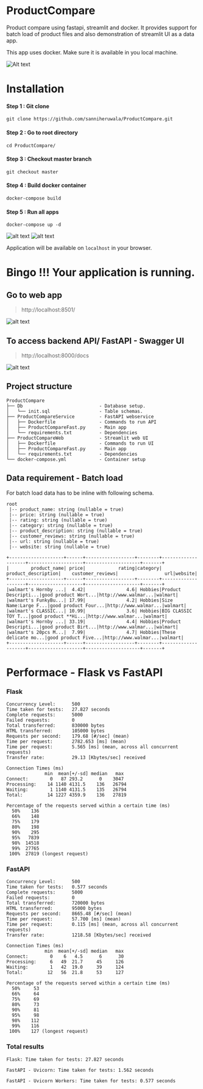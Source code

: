 # ProductCompare
Product compare using fastapi, streamlit and docker. It provides support for batch load of product files and also demonstration of streamlit UI as a data app.

This app uses docker. Make sure it is available in you local machine.

![Alt text](https://github.com/sanniheruwala/ProductCompare/blob/master/images/Demo.gif)


# Installation
#### Step 1 : Git clone
```
git clone https://github.com/sanniheruwala/ProductCompare.git
```
#### Step 2 : Go to root directory
```
cd ProductCompare/
```
#### Step 3 : Checkout master branch
```
git checkout master
```
#### Step 4 : Build docker container
```
docker-compose build
```
#### Step 5 : Run all apps
```
docker-compose up -d
```

![alt text](https://github.com/sanniheruwala/ProductCompare/blob/master/images/container.png)
![alt text](https://github.com/sanniheruwala/ProductCompare/blob/master/images/image.png)

Application will be available on `localhost` in your browser.

# Bingo !!! Your application is running.
## Go to web app
> http://localhost:8501/

![alt text](https://github.com/sanniheruwala/ProductCompare/blob/master/images/UI.png)

## To access backend API/ FastAPI - Swagger UI
> http://localhost:8000/docs

![alt text](https://github.com/sanniheruwala/ProductCompare/blob/master/images/Swagger.png)


## Project structure
```
ProductCompare
├── Db                            - Database setup.      
│   └── init.sql                  - Table schemas.     
├── ProductCompareService         - FastAPI webservice 
│   ├── Dockerfile                - Commands to run API
│   ├── ProductCompareFast.py     - Main app
│   └── requirements.txt          - Dependencies 
├── ProductCompareWeb             - Streamlit web UI
│   ├── Dockerfile                - Commands to run UI
│   ├── ProductCompareFast.py     - Main app
│   └── requirements.txt          - Dependencies               
└── docker-compose.yml            - Container setup        
```

## Data requirement - Batch load
For batch load data has to be inline with following schema.
```
root
 |-- product_name: string (nullable = true)
 |-- price: string (nullable = true)
 |-- rating: string (nullable = true)
 |-- category: string (nullable = true)
 |-- product_description: string (nullable = true)
 |-- customer_reviews: string (nullable = true)
 |-- url: string (nullable = true)
 |-- website: string (nullable = true)

+--------------------+------+------------------+--------+--------------------+--------------------+--------------------+-------+
|        product_name| price|            rating|category| product_description|    customer_reviews|                 url|website|
+--------------------+------+------------------+--------+--------------------+--------------------+--------------------+-------+
|walmart's Hornby ...|  4.42|               4.6| Hobbies|Product Descripti...|good product Wort...|http://www.walmar...|walmart|
|walmart's FunkyBu...| 17.99|               4.2| Hobbies|Size Name:Large F...|good product Four...|http://www.walmar...|walmart|
|walmart's CLASSIC...| 10.99|               3.6| Hobbies|BIG CLASSIC TOY T...|good product **Hi...|http://www.walmar...|walmart|
|walmart's Hornby ...| 33.19|               4.4| Hobbies|Product Descripti...|good product Birt...|http://www.walmar...|walmart|
|walmart's 20pcs M...|  7.99|               4.7| Hobbies|These delicate mo...|good product Five...|http://www.walmar...|walmart|
+--------------------+------+------------------+--------+--------------------+--------------------+--------------------+-------+
```
# Performace - Flask vs FastAPI

### Flask
```
Concurrency Level:      500
Time taken for tests:   27.827 seconds
Complete requests:      5000
Failed requests:        0
Total transferred:      830000 bytes
HTML transferred:       105000 bytes
Requests per second:    179.68 [#/sec] (mean)
Time per request:       2782.653 [ms] (mean)
Time per request:       5.565 [ms] (mean, across all concurrent requests)
Transfer rate:          29.13 [Kbytes/sec] received

Connection Times (ms)
              min  mean[+/-sd] median   max
Connect:        0   87 293.2      0    3047
Processing:    14 1140 4131.5    136   26794
Waiting:        1 1140 4131.5    135   26794
Total:         14 1227 4359.9    136   27819

Percentage of the requests served within a certain time (ms)
  50%    136
  66%    148
  75%    179
  80%    198
  90%    295
  95%   7839
  98%  14518
  99%  27765
 100%  27819 (longest request)
 ```

### FastAPI
```
Concurrency Level:      500
Time taken for tests:   0.577 seconds
Complete requests:      5000
Failed requests:        0
Total transferred:      720000 bytes
HTML transferred:       95000 bytes
Requests per second:    8665.48 [#/sec] (mean)
Time per request:       57.700 [ms] (mean)
Time per request:       0.115 [ms] (mean, across all concurrent requests)
Transfer rate:          1218.58 [Kbytes/sec] received

Connection Times (ms)
              min  mean[+/-sd] median   max
Connect:        0    6   4.5      6      30
Processing:     6   49  21.7     45     126
Waiting:        1   42  19.0     39     124
Total:         12   56  21.8     53     127

Percentage of the requests served within a certain time (ms)
  50%     53
  66%     64
  75%     69
  80%     73
  90%     81
  95%     98
  98%    112
  99%    116
 100%    127 (longest request)
```

### Total results
```
Flask: Time taken for tests: 27.827 seconds

FastAPI - Uvicorn: Time taken for tests: 1.562 seconds

FastAPI - Uvicorn Workers: Time taken for tests: 0.577 seconds
```



